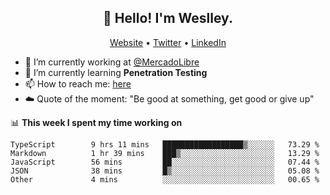 <h2 align="center">👋 Hello! I'm Weslley.</h2>
<p align="center">
  <a href="http://weslleyneri.com.br">Website</a> •
  <a href="https://twitter.com/Weslley_Neri">Twitter</a> •
  <a href="https://www.linkedin.com/in/weslley-neri-3658908b">LinkedIn</a>
</p>


- 🔭 I’m currently working at [@MercadoLibre](https://github.com/mercadolibre)
- 🌱 I’m currently learning **Penetration Testing**
- 📫 How to reach me: [here](mailto:weslley39@gmail.com)
- ☁️ Quote of the moment: "Be good at something, get good or give up"

📊 **This week I spent my time working on**
<!--START_SECTION:waka-->

```text
TypeScript        9 hrs 11 mins   ██████████████████▒░░░░░░   73.29 %
Markdown          1 hr 39 mins    ███▒░░░░░░░░░░░░░░░░░░░░░   13.29 %
JavaScript        56 mins         ██░░░░░░░░░░░░░░░░░░░░░░░   07.44 %
JSON              38 mins         █▒░░░░░░░░░░░░░░░░░░░░░░░   05.08 %
Other             4 mins          ░░░░░░░░░░░░░░░░░░░░░░░░░   00.65 %
```

<!--END_SECTION:waka-->

<!-- Inspired by https://github.com/gruselhaus/gruselhaus -->